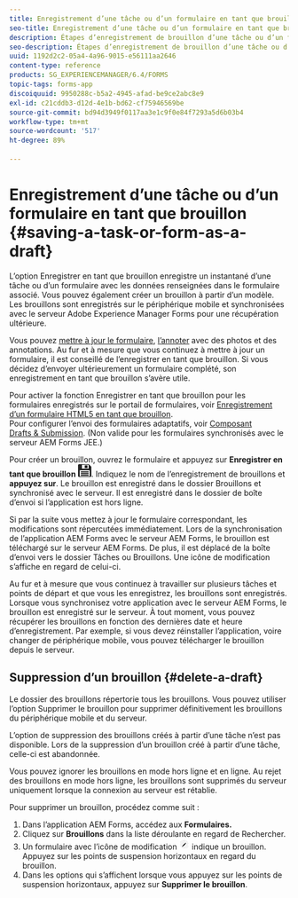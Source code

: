 ```yaml
---
title: Enregistrement d’une tâche ou d’un formulaire en tant que brouillon 
seo-title: Enregistrement d’une tâche ou d’un formulaire en tant que brouillon 
description: Étapes d’enregistrement de brouillon d’une tâche ou d’un formulaire dans l’application AEM Forms
seo-description: Étapes d’enregistrement de brouillon d’une tâche ou d’un formulaire dans l’application AEM Forms
uuid: 1192d2c2-05a4-4a96-9015-e56111aa2646
content-type: reference
products: SG_EXPERIENCEMANAGER/6.4/FORMS
topic-tags: forms-app
discoiquuid: 9950288c-b5a2-4945-afad-be9ce2abc8e9
exl-id: c21cddb3-d12d-4e1b-bd62-cf75946569be
source-git-commit: bd94d3949f0117aa3e1c9f0e84f7293a5d6b03b4
workflow-type: tm+mt
source-wordcount: '517'
ht-degree: 89%

---
```


# Enregistrement d’une tâche ou d’un formulaire en tant que brouillon {#saving-a-task-or-form-as-a-draft}

L’option Enregistrer en tant que brouillon enregistre un instantané d’une tâche ou d’un formulaire avec les données renseignées dans le formulaire associé. Vous pouvez également créer un brouillon à partir d’un modèle. Les brouillons sont enregistrés sur le périphérique mobile et synchronisées avec le serveur Adobe Experience Manager Forms pour une récupération ultérieure.

Vous pouvez [mettre à jour le formulaire](/help/forms/using/working-with-form.md), [l’annoter](/help/forms/using/add-attachments.md) avec des photos et des annotations. Au fur et à mesure que vous continuez à mettre à jour un formulaire, il est conseillé de l’enregistrer en tant que brouillon. Si vous décidez d’envoyer ultérieurement un formulaire complété, son enregistrement en tant que brouillon s’avère utile.

Pour activer la fonction Enregistrer en tant que brouillon pour les formulaires enregistrés sur le portail de formulaires, voir [Enregistrement d’un formulaire HTML5 en tant que brouillon](/help/forms/using/saving-html5-form-draft.md).\
Pour configurer l’envoi des formulaires adaptatifs, voir [Composant Drafts &amp; Submission](/help/forms/using/draft-submission-component.md). (Non valide pour les formulaires synchronisés avec le serveur AEM Forms JEE.)

Pour créer un brouillon, ouvrez le formulaire et appuyez sur **Enregistrer en tant que brouillon** ![enregistrer en tant que brouillon](assets/save-as-draft.png). Indiquez le nom de l’enregistrement de brouillons et **appuyez sur**. Le brouillon est enregistré dans le dossier Brouillons et synchronisé avec le serveur. Il est enregistré dans le dossier de boîte d’envoi si l’application est hors ligne.

Si par la suite vous mettez à jour le formulaire correspondant, les modifications sont répercutées immédiatement. Lors de la synchronisation de l’application AEM Forms avec le serveur AEM Forms, le brouillon est téléchargé sur le serveur AEM Forms. De plus, il est déplacé de la boîte d’envoi vers le dossier Tâches ou Brouillons. Une icône de modification s’affiche en regard de celui-ci.

Au fur et à mesure que vous continuez à travailler sur plusieurs tâches et points de départ et que vous les enregistrez, les brouillons sont enregistrés. Lorsque vous synchronisez votre application avec le serveur AEM Forms, le brouillon est enregistré sur le serveur. À tout moment, vous pouvez récupérer les brouillons en fonction des dernières date et heure d’enregistrement. Par exemple, si vous devez réinstaller l’application, voire changer de périphérique mobile, vous pouvez télécharger le brouillon depuis le serveur.

## Suppression d’un brouillon  {#delete-a-draft}

Le dossier des brouillons répertorie tous les brouillons. Vous pouvez utiliser l’option Supprimer le brouillon pour supprimer définitivement les brouillons du périphérique mobile et du serveur.

L’option de suppression des brouillons créés à partir d’une tâche n’est pas disponible. Lors de la suppression d’un brouillon créé à partir d’une tâche, celle-ci est abandonnée.

Vous pouvez ignorer les brouillons en mode hors ligne et en ligne. Au rejet des brouillons en mode hors ligne, les brouillons sont supprimés du serveur uniquement lorsque la connexion au serveur est rétablie.

Pour supprimer un brouillon, procédez comme suit :

1. Dans l’application AEM Forms, accédez aux **Formulaires.**
1. Cliquez sur **Brouillons** dans la liste déroulante en regard de Rechercher.
1. Un formulaire avec l’icône de modification ![edit-draft-app](assets/edit-draft-app.png) indique un brouillon. Appuyez sur les points de suspension horizontaux en regard du brouillon.
1. Dans les options qui s’affichent lorsque vous appuyez sur les points de suspension horizontaux, appuyez sur **Supprimer le brouillon**.
